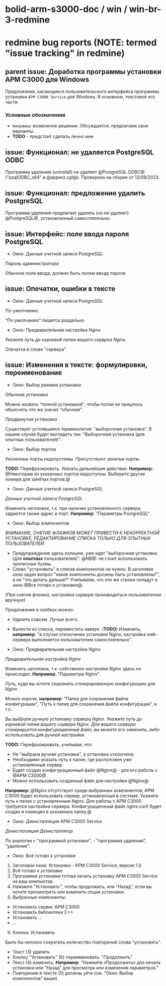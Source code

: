 # bolid-arm-s3000-doc / win / win-br-3-redmine

# redmine bug reports (NOTE: termed "issue tracking" in redmine)



## parent issue: Доработка программы установки АРМ С3000 для Windows

Предложения, касающиеся пользовательского интерфейса
программы установки `АРМ С3000 Service` для Windows.
В основном, текстовой его части.

### Условные обозначения

- `Например`: возможное решение. Обсуждается; предлагаем свои варианты.
- **TODO** - предстоит сделать лично мне



## issue: Функционал: не удаляется PostgreSQL ODBC

Программа удаления (uninstall) не удаляет @PostgreSQL ODBC@
("psqlODBC_x64" в @appwiz.cpl@).
Проверено на сборке от 12/09/2023.



## issue: Функционал: предложение удалить PostgreSQL

Программа удаления предлагает удалить (но не удаляет)
@PostgreSQL@, установленный самостоятельно.



## issue: Интерфейс: поле ввода пароля PostgreSQL

- Окно: Данные учетной записи PostgreSQL

_Пароль администратора_

Обычное поле ввода, должно быть полем ввода пароля.



## issue: Опечатки, ошибки в тексте

- Окно: Данные учетной записи PostgreSQL

_По-умолчанию_.

"По умолчанию" пишется раздельно.

- Окно: Предварительная настройка Nginx

_Укажите путь до корневой папки вашего сервреа Nginx._

Опечатка в слове "сервера".



## issue: Изменения в тексте: формулировки, переименование

- Окно: Выбор режима установки

_Обычная установка_

Можно назвать "полной установкой", чтобы потом не пришлось
объяснять что же значит "обычная".

_Продвинутая установка_

Существует устоявшаяся терминология: "выборочная установка".
В нашем случае будет выглядеть так:
"Выборочная установка (для опытных пользователей)".

- Окно: Выбор портов

_Указанные порты недопустимы. Присутствуют занятые порты._

**TODO:** Перефразировать. Указать дальнейшие действия.
**Например**:
@Некоторые из указанных портов недоступны.
Выберите другие номера для занятых портов.@

- Окно: Данные учетной записи PostgreSQL

_Данные учетной записи PostgreSQL_

Изменить заголовок, т.к. при наличии установленного
сервера задаются также адрес и порт.
**Например**:
"Параметры PostgreSQL"

- Окно: Выбор компонентов

_ВНИМАНИЕ, СНЯТИЕ ФЛАЖКОВ МОЖЕТ ПРИВЕСТИ К НЕКОРРЕКТНОЙ УСТАНОВКЕ,
РЕДАКТИРОВАНИЕ СПИСКА ТОЛЬКО ДЛЯ ОПЫТНЫХ ПОЛЬЗОВАТЕЛЕЙ._

- Предупреждение здесь излишне, уже идет
  "выборочная установка (для **опытных** пользователей)".
  @NB@: не стоит использовать прописные буквы.
- Слово "установить" в списке компонентов не нужно.
  В заголовке окна задан вопрос "какие компоненты должны быть установлены?",
  а не "что делать дальше?"
  Учитываем, что эти же строки попадут в окно @Все готово к установке@.

_(При снятии флажка, настройка сервера производиться пользователем вручную)_

Предложение в скобках можно:
- Удалить совсем. Лучше всего.
- Вынести из списка, переместить наверх.
  (**TODO**) Изменить, **например**:
  "в случае отключения установки Nginx, настройка web-сервера
   выполняется пользователем самостоятельно".

- Окно: Предварительная настройка Nginx

_Предварительная настройка Nginx_

Изменить заголовок, т.к. собственно _настройки Nginx_ здесь не происходит.
**Например**:
"Параметры Nginx"

_Путь, куда вы хотите сохранить сгенерированную конфигурацию для Nginx_

Можно короче, **например**: "Папка для сохранения файла конфигурации",
"Путь к папке для сохранения файла конфигурации", и т.п.

_Вы выбрали ручную установку сервера Nginx.
Укажите путь до корневой папки вашего сервера Nginx.
Для вашего сервера сгенерируется конфигурационный файл,
вы можете его заменить,
либо использовать для ручной настройки._

**TODO:** Перефразировать, учитывая, что:
- Не "выбрана ручная установка", а установка _отключена_.
- Необходимо указать путь к папке, где расположен _уже_ установленный сервер.
- Будет создан конфигурационный файл @Nginx@ - для его работы с @АРМ С3000@.
- Можно использовать созданный файл для настройки @Nginx@.

**Например**:
@Nginx отсутствует среди выбранных компонентов;
АРМ С3000 будет использовать сервер, установленный в системе.
Укажите путь к папке с установленным Nginx.
Для работы с АРМ С3000 требуется настройка сервера.
Конфигурационный файл nginx.conf будет создан и помещен в указанную папку.@

- Окно: Деинсталляция АРМ С3000 Service

_Деинсталляция_
_Деинсталлятор_

По аналогии с "программой установки", - "программа удаления", "удаление".

- Окно: Всё готово к установке

1. Заголовок окна: *Установка* - АРМ С3000 Service, версия 1.0
2. Всё готово к *установке*
3. Программа *установки* готова начать *установку* АРМ С3000 Service на ваш компьютер.
4. Нажмите *"Установить"*, чтобы продолжить, или "Назад", если вы хотите
   просмотреть или изменить опции *установки*.
5. Выбранные компоненты:
  - *Установить* сервис АРМ С3000
  - *Установить* библиотеки C++
  - *Установить* ...
  - ...
6. Кнопка: *Установить*

Было бы неплохо сократить количество повторений слова "установить".

- Текст (3) удалить
- Кнопку "Установить" (6) переименовать: "Продолжить"
- Текст (4) изменить, **Например**:
  "Нажмите «Продолжить» для начала установки или
  "Назад" для просмотра или изменения параметров."
- Повторения в тексте (5) должны уйти (см. "Окно: Выбор компонентов" выше)


